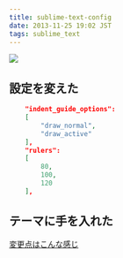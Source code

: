 ```yaml
---
title: sublime-text-config
date: 2013-11-25 19:02 JST
tags: sublime_text
---
```


![](2013-11-25-sublime.png)

## 設定を変えた
```json
    "indent_guide_options":
    [
        "draw_normal",
        "draw_active"
    ],
    "rulers":
    [
        80,
        100,
        120
    ],
```

## テーマに手を入れた
[変更点はこんな感じ](https://github.com/fukayatsu/flatland/compare/105a62fe2637795ae93563b30280840129f02faa...fcedf2dcbf867b419d0ec45da35004758ab68519)